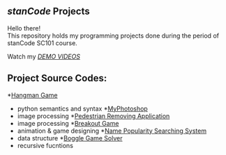## *stanCode* Projects
Hello there!\
This repository holds my programming projects done during the period of stanCode SC101 course.

Watch my *[DEMO VIDEOS](https://drive.google.com/drive/folders/1hwXLmduCvzQJxhGYPXgzEJ2XoPmezf2y?usp=sharing)*

## Project Source Codes:
*[Hangman Game](https://github.com/JasmineTsai1995/MystanCodeProject/blob/main/stanCode-Projects/hangman_game/hangman.py)
  * python semantics and syntax
*[MyPhotoshop](https://github.com/JasmineTsai1995/MystanCodeProject/tree/main/stanCode-Projects/my_photoshop)
  * image processing
*[Pedestrian Removing Application](https://github.com/JasmineTsai1995/MystanCodeProject/tree/main/stanCode-Projects/my_drawing)
  * image processing
*[Breakout Game](https://github.com/JasmineTsai1995/MystanCodeProject/blob/main/stanCode-Projects/break_out_game/breakout.py)
  * animation & game designing
*[Name Popularity Searching System](https://github.com/JasmineTsai1995/MystanCodeProject/blob/main/stanCode-Projects/name_searching_system/babygraphics.py)
  * data structure
*[Boggle Game Solver](https://github.com/JasmineTsai1995/MystanCodeProject/blob/main/stanCode-Projects/boggle_game_solver/boggle.py)
  * recursive fucntions
